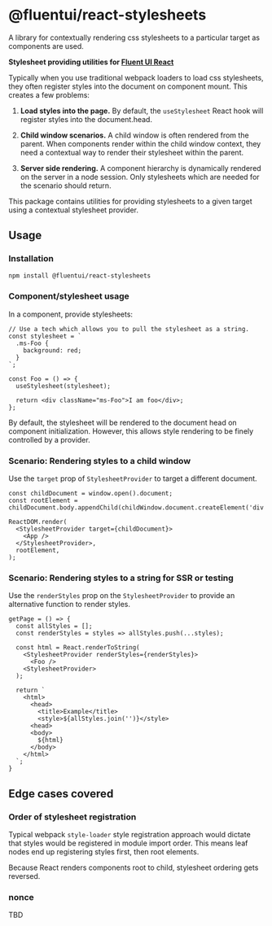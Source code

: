 # @fluentui/react-stylesheets

A library for contextually rendering css stylesheets to a particular target as components are used.

**Stylesheet providing utilities for [Fluent UI React](https://dev.microsoft.com/fluentui)**

Typically when you use traditional webpack loaders to load css stylesheets, they often register
styles into the document on component mount. This creates a few problems:

1. **Load styles into the page.** By default, the `useStylesheet` React hook will register styles into
   the document.head.

2. **Child window scenarios.** A child window is often rendered from the parent. When components render within the child window context, they need a contextual way to render their stylesheet within the parent.

3. **Server side rendering.** A component hierarchy is dynamically rendered on the server in a node session. Only stylesheets which are needed for the scenario should return.

This package contains utilities for providing stylesheets to a given target using a contextual stylesheet provider.

## Usage

### Installation

```bash
npm install @fluentui/react-stylesheets
```

### Component/stylesheet usage

In a component, provide stylesheets:

```tsx
// Use a tech which allows you to pull the stylesheet as a string.
const stylesheet = `
  .ms-Foo {
    background: red;
  }
`;

const Foo = () => {
  useStylesheet(stylesheet);

  return <div className="ms-Foo">I am foo</div>;
};
```

By default, the stylesheet will be rendered to the document head on component initialization. However, this allows style rendering to be finely controlled by a provider.

### Scenario: Rendering styles to a child window

Use the `target` prop of `StylesheetProvider` to target a different document.

```tsx
const childDocument = window.open().document;
const rootElement = childDocument.body.appendChild(childWindow.document.createElement('div'));

ReactDOM.render(
  <StylesheetProvider target={childDocument}>
    <App />
  </StylesheetProvider>,
  rootElement,
);
```

### Scenario: Rendering styles to a string for SSR or testing

Use the `renderStyles` prop on the `StylesheetProvider` to provide an alternative function to render
styles.

```tsx
getPage = () => {
  const allStyles = [];
  const renderStyles = styles => allStyles.push(...styles);

  const html = React.renderToString(
    <StylesheetProvider renderStyles={renderStyles}>
      <Foo />
    <StylesheetProvider>
  );

  return `
    <html>
      <head>
        <title>Example</title>
        <style>${allStyles.join('')}</style>
      <head>
      <body>
        ${html}
      </body>
    </html>
  `;
}
```

## Edge cases covered

### Order of stylesheet registration

Typical webpack `style-loader` style registration approach would dictate that styles would be
registered in module import order. This means leaf nodes end up registering styles first, then root elements.

Because React renders components root to child, stylesheet ordering gets reversed.

### nonce

TBD
